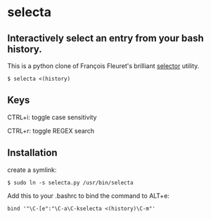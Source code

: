 # selecta
## Interactively select an entry from your bash history.

This is a python clone of François Fleuret's brilliant [selector](http://www.idiap.ch/~fleuret/software.html#selector) utility.

```
$ selecta <(history)
```

## Keys

CTRL+i: toggle case sensitivity

CTRL+r: toggle REGEX search

## Installation

create a symlink:

```
$ sudo ln -s selecta.py /usr/bin/selecta
```

Add this to your .bashrc to bind the command to ALT+e:

```
bind '"\C-[e":"\C-a\C-kselecta <(history)\C-m"'
```
